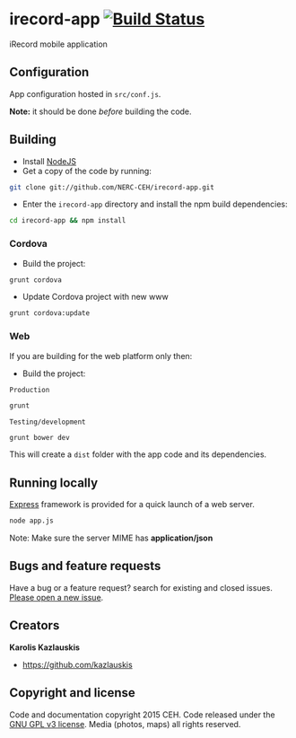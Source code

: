# irecord-app [![Build Status](https://travis-ci.org/NERC-CEH/irecord-app.svg?branch=master)](https://travis-ci.org/NERC-CEH/irecord-app)
iRecord mobile application

## Configuration

App configuration hosted in `src/conf.js`.

**Note:** it should be done *before* building the code.


## Building

- Install [NodeJS](http://nodejs.org/)
- Get a copy of the code by running:

```bash
git clone git://github.com/NERC-CEH/irecord-app.git
```

- Enter the `irecord-app` directory and install the npm build dependencies:

```bash
cd irecord-app && npm install
```


### Cordova

- Build the project:

```bash
grunt cordova
```

- Update Cordova project with new www

```bash
grunt cordova:update
```

### Web

If you are building for the web platform only then:

- Build the project:

`Production`

```bash
grunt
```

`Testing/development`

```bash
grunt bower dev
```


This will create a `dist` folder with the app code and its dependencies.


## Running locally

[Express](http://expressjs.com/) framework is provided for a quick launch of a web server.

```bash
node app.js
```

Note: Make sure the server MIME has **application/json**


## Bugs and feature requests

Have a bug or a feature request? search for existing and closed issues. [Please open a new issue](https://github.com/NERC-CEH/irecord-dragonfly-app/issues).


## Creators

**Karolis Kazlauskis**

- <https://github.com/kazlauskis>


## Copyright and license

Code and documentation copyright 2015 CEH. Code released under the [GNU GPL v3 license](LICENSE).
Media (photos, maps) all rights reserved.
